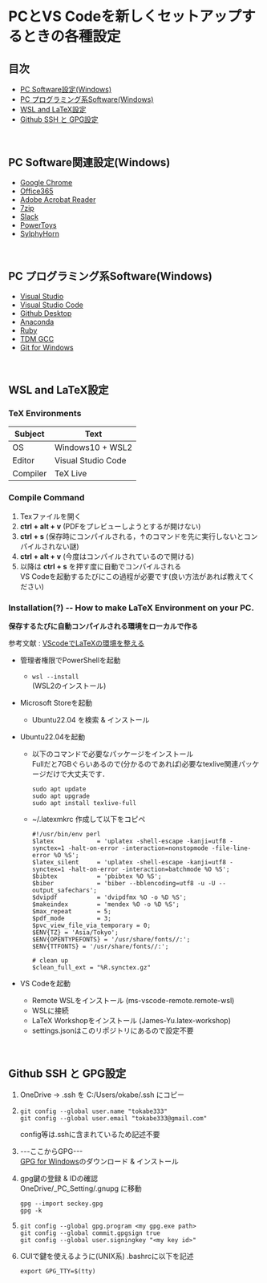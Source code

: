 # PCとVS Codeを新しくセットアップするときの各種設定

## 目次
- [PC Software設定(Windows)](#pc-software関連設定windows)
- [PC プログラミング系Software(Windows)](#pc-プログラミング系softwarewindows)
- [WSL and LaTeX設定](#wsl-and-latex設定)
- [Github SSH と GPG設定](#github-ssh-と-gpg設定)

<br>

## PC Software関連設定(Windows)
- [Google Chrome](https://www.google.com/intl/ja_jp/chrome/)
- [Office365](https://www.microsoft.com/ja-jp/microsoft-365/buy/compare-all-microsoft-365-products-b)
- [Adobe Acrobat Reader](https://get.adobe.com/jp/reader/)
- [7zip](https://sevenzip.osdn.jp/)
- [Slack](https://slack.com/intl/ja-jp/downloads/windows)
- [PowerToys](https://apps.microsoft.com/store/detail/XP89DCGQ3K6VLD)
- [SylphyHorn](https://www.microsoft.com/store/productId/9NBLGGH58T01)

<br>

## PC プログラミング系Software(Windows)
- [Visual Studio](https://visualstudio.microsoft.com/ja/vs/community/)
- [Visual Studio Code](https://azure.microsoft.com/ja-jp/products/visual-studio-code/)
- [Github Desktop](https://desktop.github.com/)
- [Anaconda](https://www.anaconda.com/products/distribution)
- [Ruby](https://rubyinstaller.org/)
- [TDM GCC](https://jmeubank.github.io/tdm-gcc/download/)
- [Git for Windows](https://gitforwindows.org/)

<br>

## WSL and LaTeX設定


### TeX Environments

| Subject | Text | 
| --- | --- |
| OS | Windows10 + WSL2 |
| Editor | Visual Studio Code |
| Compiler | TeX Live | 

### Compile Command
1. Texファイルを開く
2. **ctrl + alt + v** (PDFをプレビューしようとするが開けない)
3. **ctrl + s** (保存時にコンパイルされる，↑のコマンドを先に実行しないとコンパイルされない謎)
4. **ctrl + alt + v** (今度はコンパイルされているので開ける)
5. 以降は **ctrl + s** を押す度に自動でコンパイルされる<br>
	VS Codeを起動するたびにこの過程が必要です(良い方法があれば教えてください)

### Installation(?) -- How to make LaTeX Environment on your PC.

**保存するたびに自動コンパイルされる環境をローカルで作る** <br>

参考文献 : [VScodeでLaTeXの環境を整える](https://www.takameron.info/post/vscode_latex/ "hoge")


- 管理者権限でPowerShellを起動 <br>
	- ```wsl --install``` <br>
	(WSL2のインストール)

- Microsoft Storeを起動
	- Ubuntu22.04 を検索 & インストール

- Ubuntu22.04を起動
	- 以下のコマンドで必要なパッケージをインストール <br>
	  Fullだと7GBぐらいあるので(分かるのであれば)必要なtexlive関連パッケージだけで大丈夫です．
		```
		sudo apt update
		sudo apt upgrade
		sudo apt install texlive-full
		``` 
	- ~/.latexmkrc 作成して以下をコピペ
		```
		#!/usr/bin/env perl
		$latex            = 'uplatex -shell-escape -kanji=utf8 -synctex=1 -halt-on-error -interaction=nonstopmode -file-line-error %O %S';
		$latex_silent     = 'uplatex -shell-escape -kanji=utf8 -synctex=1 -halt-on-error -interaction=batchmode %O %S';
		$bibtex           = 'pbibtex %O %S';
		$biber            = 'biber --bblencoding=utf8 -u -U --output_safechars';
		$dvipdf           = 'dvipdfmx %O -o %D %S';
		$makeindex        = 'mendex %O -o %D %S';
		$max_repeat       = 5;
		$pdf_mode         = 3;
		$pvc_view_file_via_temporary = 0;
		$ENV{TZ} = 'Asia/Tokyo';
		$ENV{OPENTYPEFONTS} = '/usr/share/fonts//:';
		$ENV{TTFONTS} = '/usr/share/fonts//:';
		
		# clean up
		$clean_full_ext = "%R.synctex.gz"
		```

- VS Codeを起動
	- Remote WSLをインストール (ms-vscode-remote.remote-wsl)
	- WSLに接続
	- LaTeX Workshopをインストール (James-Yu.latex-workshop)
	- settings.jsonはこのリポジトリにあるので設定不要

<br>

## Github SSH と GPG設定
1. OneDrive → .ssh を C:/Users/okabe/.ssh にコピー
2. 	```
	git config --global user.name "tokabe333"
	git config --global user.email "tokabe333@gmail.com"
	```
	config等は.sshに含まれているため記述不要

3. ---ここからGPG--- <br>
	[GPG for Windows](https://gpg4win.org/get-gpg4win.html)のダウンロード & インストール
4. gpg鍵の登録 & IDの確認 <br>
	OneDrive/_PC_Setting/.gnupg に移動
	```
	gpg --import seckey.gpg
	gpg -k
	``` 
5. 	```
	git config --global gpg.program <my gpg.exe path>
	git config --global commit.gpgsign true
	git config --global user.signingkey "<my key id>"
	```
6. CUIで鍵を使えるように(UNIX系) .bashrcに以下を記述 <br>
	```
	export GPG_TTY=$(tty)
	```
